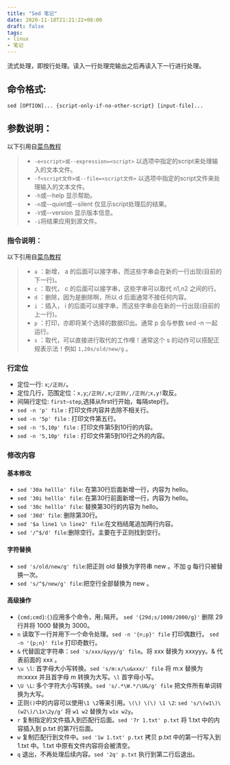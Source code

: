 ```yaml
---
title: "Sed 笔记"
date: 2020-11-10T21:21:22+08:00
draft: false
tags:
- linux
- 笔记
---
```


流式处理，即按行处理。读入一行处理完输出之后再读入下一行进行处理。

## 命令格式:
```shell
sed [OPTION]... {script-only-if-no-other-script} [input-file]...
```

## 参数说明：
以下引用自[菜鸟教程](https://www.runoob.com/)
> - `-e<script>或--expression=<script>` 以选项中指定的script来处理输入的文本文件。
> - `-f<script文件>或--file=<script文件>` 以选项中指定的script文件来处理输入的文本文件。
> - `-h`或--help 显示帮助。
> - `-n`或--quiet或--silent 仅显示script处理后的结果。
> - `-V`或--version 显示版本信息。
> - `-i`将结果应用到源文件。

### 指令说明：
以下引用自[菜鸟教程](https://www.runoob.com/)
> - `a` ：新增， a 的后面可以接字串，而这些字串会在新的一行出现(目前的下一行)。
> - `c` ：取代， c 的后面可以接字串，这些字串可以取代 n1,n2 之间的行。
> - `d` ：删除，因为是删除啊，所以 d 后面通常不接任何内容。
> - `i` ：插入， i 的后面可以接字串，而这些字串会在新的一行出现(目前的上一行)。
> - `p` ：打印，亦即将某个选择的数据印出。通常 p 会与参数 sed -n 一起运行。
> - `s` ：取代，可以直接进行取代的工作哩！通常这个 s 的动作可以搭配正规表示法！例如 `1,20s/old/new/g` 。

### 行定位

- 定位一行: `x`;`/正则/`。
- 定位几行，范围定位：`x,y`;`/正则/,x`;`/正则/,/正则/`;`x,y!`取反。
- 间隔行定位: `first~step`,选择从first行开始，每隔step行。
- `sed -n 'p' file` : 打印文件内容并去除不相关行。
- `sed -n '5p' file` : 打印文件第五行。
- `sed -n '5,10p' file` : 打印文件第5到10行的内容。
- `sed -n '5,10p' file` : 打印文件第5到10行之外的内容。

### 修改内容

#### 基本修改
- `sed '30a helllo' file`: 在第30行后面新增一行，内容为 hello。
- `sed '30i helllo' file`: 在第30行前面新增一行，内容为 hello。
- `sed '30c helllo' file`: 替换第30行的内容为 hello。
- `sed '30d' file`: 删除第30行。
- `sed '$a line1 \n line2' file`:在文档结尾追加两行内容。
- `sed '/^$/d' file`:删除空行。主要在于正则找到空行。

#### 字符替换

- `sed 's/old/new/g' file`:把正则 old 替换为字符串 new 。不加 g 每行只被替换一次。
- `sed 's/^$/new/g' file`:把空行全部替换为 new 。

#### 高级操作

- `{cmd;cmd}`:`{}`应用多个命令，用`;`隔开。 `sed '{29d;s/1000/2000/g}'` 删除 29 行并将 1000 替换为 3000。
- `n` 读取下一行并用下一个命令处理。`sed -n '{n;p}' file` 打印偶数行。 `sed -n '{p;n}' file` 打印奇数行。
- `&` 代替固定字符串：`sed 's/xxx/&yyy/g' file`。将 xxx 替换为 xxxyyy。& 代表前面的 xxx 。
- `\u \l`: 首字母大小写转换。`sed 's/m:x/\u&xxx/' file` 将 m:x 替换为 m:xxxx 并且首字母 m 转换为大写。`\l` 首字母小写。
- `\U \L`: 多个字符大小写转换。`sed 's/.*\W.*/\U&/g' file` 把文件所有单词转换为大写。
- 正则`()`中的内容可以使用`\1 \2`等来引用。`\(\) \(\) \1 \2`: `sed 's/\(w1\)\(w2\)/\1x\2y/g'` 将 `w1 w2` 替换为 `w1x w2y`。
- `r` 复制指定的文件插入到匹配行后面。`sed '7r 1.txt' p.txt` 将 1.txt 中的内容插入到 p.txt 的第7行后面。
- `w` 复制匹配行到文件中。`sed '1w 1.txt' p.txt` 拷贝 p.txt 中的第一行写入到 1.txt 中。1.txt 中原有文件内容将会被清空。
- `q` 退出，不再处理后续内容。`sed '2q' p.txt` 执行到第二行后退出。